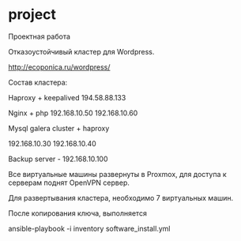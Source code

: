 # project
 Проектная работа


Отказоустойчивый кластер для Wordpress.

http://ecoponica.ru/wordpress/


 Состав кластера:

Haproxy + keepalived
194.58.88.133

Nginx + php 
192.168.10.50
192.168.10.60

Mysql galera cluster + haproxy

192.168.10.30
192.168.10.40

Backup server - 192.168.10.100


Все виртуальные машины развернуты в Proxmox, для доступа к серверам поднят OpenVPN сервер.


Для развертывания кластера, необходимо 7 виртуальных машин.

После копирования ключа, выполняется 

ansible-playbook -i inventory software_install.yml
